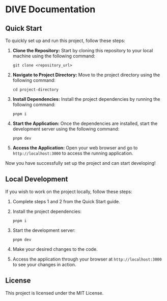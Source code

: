 # DIVE Documentation

## Quick Start

To quickly set up and run this project, follow these steps:

1. **Clone the Repository:** Start by cloning this repository to your local machine using the following command:
   ```
   git clone <repository_url>
   ```
   
2. **Navigate to Project Directory:** Move to the project directory using the following command:
   ```
   cd project-directory
   ```
   
3. **Install Dependencies:** Install the project dependencies by running the following command:
   ```
   pnpm i
   ```
   
4. **Start the Application:** Once the dependencies are installed, start the development server using the following command:
   ```
   pnpm dev
   ```
   
5. **Access the Application:** Open your web browser and go to `http://localhost:3000` to access the running application.

Now you have successfully set up the project and can start developing!

## Local Development

If you wish to work on the project locally, follow these steps:

1. Complete steps 1 and 2 from the Quick Start guide.

2. Install the project dependencies:
   ```
   pnpm i
   ```
   
3. Start the development server:
   ```
   pnpm dev
   ```
   
4. Make your desired changes to the code.

5. Access the application through your browser at `http://localhost:3000` to see your changes in action.

## License

This project is licensed under the MIT License.